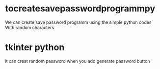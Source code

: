 # tocreatesavepasswordprogrammpy
We can create save password programm using the simple python codes
With random characters
# tkinter python

it can creat random password when you add generate password button
